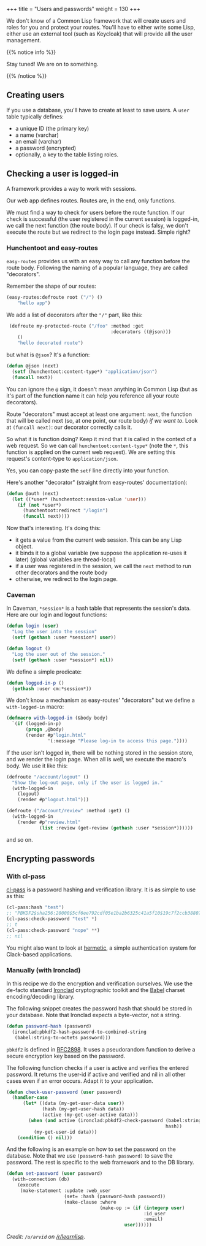 +++
title = "Users and passwords"
weight = 130
+++

We don't know of a Common Lisp framework that will create users and
roles for you and protect your routes. You'll have to either write
some Lisp, either use an external tool (such as Keycloak) that will
provide all the user management.

{{% notice info %}}

Stay tuned! We are on to something.

{{% /notice %}}


## Creating users

If you use a database, you'll have to create at least to save users. A
`user` table typically defines:
- a unique ID (the primary key)
- a name (varchar)
- an email (varchar)
- a password (encrypted)
- optionally, a key to the table listing roles.


## Checking a user is logged-in

<!-- https://www.reddit.com/r/Common_Lisp/comments/1f7bfql/simple_session_management_with_hunchentoot/ -->

A framework provides a way to work with sessions.

Our web app defines routes. Routes are, in the end, only functions.

We must find a way to check for users before the route function. If
our check is successful (the user registered in the current session)
is logged-in, we call the next function (the route body). If our check
is falsy, we don't execute the route but we redirect to the login page
instead. Simple right?


### Hunchentoot and easy-routes

`easy-routes` provides us with an easy way to call any function before
the route body. Following the naming of a popular language, they are
called "decorators".

Remember the shape of our routes:

```lisp
(easy-routes:defroute root ("/") ()
    "hello app")
```

We add a list of decorators after the `"/"` part, like this:

```lisp
 (defroute my-protected-route ("/foo" :method :get
                                      :decorators ((@json)))
	()
	"hello decorated route")
```

but what is `@json`? It's a function:

```lisp
(defun @json (next)
  (setf (hunchentoot:content-type*) "application/json")
  (funcall next))
```

You can ignore the `@` sign, it doesn't mean anything in Common Lisp
(but as it's part of the function name it can help you reference all
your route decorators).

Route "decorators" must accept at least one argument: `next`, the
function that will be called next (so, at one point, our route body)
*if we want to*. Look at `(funcall next)`: our decorator correctly
calls it.

So what it is function doing? Keep it mind that it is called in the
context of a web request. So we can call `hunchentoot:content-type*`
(note the `*`, this function is applied on the current web
request). We are setting this request's content-type to
`application/json`.

Yes, you can copy-paste the `setf` line directly into your function.

Here's another "decorator" (straight from easy-routes' documentation):

```lisp
(defun @auth (next)
  (let ((*user* (hunchentoot:session-value 'user)))
    (if (not *user*)
	  (hunchentoot:redirect "/login")
	  (funcall next))))
```

Now that's interesting. It's doing this:
- it gets a value from the current web session. This can be any Lisp object.
- it binds it to a global variable (we suppose the application re-uses it later) (global variables are thread-local)
- if a user was registered in the session, we call the `next` method to run other decorators and the route body
- otherwise, we redirect to the login page.


### Caveman

In Caveman, `*session*` is a hash table that represents the session's
data. Here are our login and logout functions:

```lisp
(defun login (user)
  "Log the user into the session"
  (setf (gethash :user *session*) user))

(defun logout ()
  "Log the user out of the session."
  (setf (gethash :user *session*) nil))
```

We define a simple predicate:

```lisp
(defun logged-in-p ()
  (gethash :user cm:*session*))
```

We don't know a mechanism as easy-routes' "decorators" but we define a
`with-logged-in` macro:

```lisp
(defmacro with-logged-in (&body body)
  `(if (logged-in-p)
       (progn ,@body)
       (render #p"login.html"
               '(:message "Please log-in to access this page."))))
```

If the user isn't logged in, there will be nothing stored in the session store,
and we render the login page. When all is well, we execute the macro's
body. We use it like this:

```lisp
(defroute "/account/logout" ()
  "Show the log-out page, only if the user is logged in."
  (with-logged-in
    (logout)
    (render #p"logout.html")))

(defroute ("/account/review" :method :get) ()
  (with-logged-in
    (render #p"review.html"
            (list :review (get-review (gethash :user *session*))))))
```

and so on.


## Encrypting passwords

### With cl-pass

[cl-pass](https://github.com/eudoxia0/cl-pass) is a password hashing and verification library. It is as simple to use as this:

```lisp
(cl-pass:hash "test")
;; "PBKDF2$sha256:20000$5cf6ee792cdf05e1ba2b6325c41a5f10$19c7f2ccb3880716bf7cdf999b3ed99e07c7a8140bab37af2afdc28d8806e854"
(cl-pass:check-password "test" *)
;; t
(cl-pass:check-password "nope" **)
;; nil
```

You might also want to look at
[hermetic](https://github.com/eudoxia0/hermetic), a simple
authentication system for Clack-based applications.

### Manually (with Ironclad)

In this recipe we do the encryption and verification ourselves. We use the de-facto standard
[Ironclad](https://github.com/froydnj/ironclad) cryptographic toolkit
and the [Babel](https://github.com/cl-babel/babel) charset
encoding/decoding library.

The following snippet creates the password hash that should be stored in your
database. Note that Ironclad expects a byte-vector, not a string.

```lisp
(defun password-hash (password)
  (ironclad:pbkdf2-hash-password-to-combined-string
   (babel:string-to-octets password)))
```

`pbkdf2` is defined in [RFC2898](https://tools.ietf.org/html/rfc2898).
It uses a pseudorandom function to derive a secure encryption key
based on the password.

The following function checks if a user is active and verifies the
entered password. It returns the user-id if active and verified and
nil in all other cases even if an error occurs. Adapt it to your
application.

```lisp
(defun check-user-password (user password)
  (handler-case
      (let* ((data (my-get-user-data user))
             (hash (my-get-user-hash data))
             (active (my-get-user-active data)))
        (when (and active (ironclad:pbkdf2-check-password (babel:string-to-octets password)
                                                          hash))
          (my-get-user-id data)))
    (condition () nil)))
```

And the following is an example on how to set the password on the
database. Note that we use `(password-hash password)` to save the
password. The rest is specific to the web framework and to the DB
library.

```lisp
(defun set-password (user password)
  (with-connection (db)
    (execute
     (make-statement :update :web_user
                     (set= :hash (password-hash password))
                     (make-clause :where
                                  (make-op := (if (integerp user)
                                                  :id_user
                                                  :email)
                                           user))))))
```

*Credit: `/u/arvid` on [/r/learnlisp](https://www.reddit.com/r/learnlisp/comments/begcf9/can_someone_give_me_an_eli5_on_hiw_to_encrypt_and/)*.
